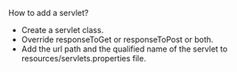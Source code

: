 How to add a servlet?
- Create a servlet class.
- Override responseToGet or responseToPost or both.
- Add the url path and the qualified name of the servlet to resources/servlets.properties file.